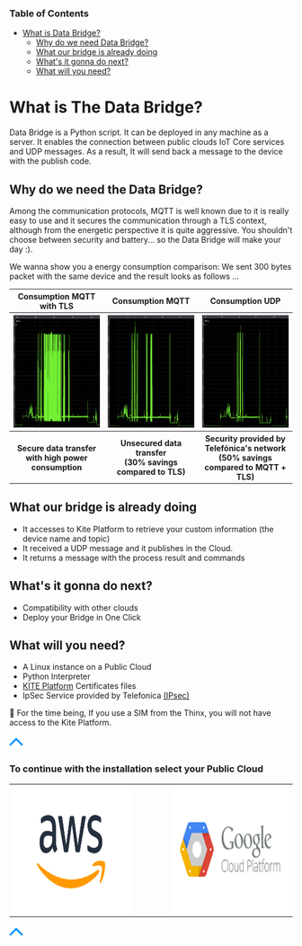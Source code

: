 ### Table of Contents

- [What is Data Bridge?](#what-is-the-data-bridge)
  * [Why do we need Data Bridge?](#why-do-we-need-the-data-bridge)
  * [What our bridge is already doing](#what-our-bridge-is-already-doing)
  * [What's it gonna do next?](#whats-it-gonna-do-next)
  * [What will you need?](#what-will-you-need)


# What is The Data Bridge?

Data Bridge is a Python script. It can be deployed in any machine as a server.
It enables the connection between public clouds IoT Core services and UDP messages.
As a result, It will send back a message to the device with the publish code.


## Why do we need the Data Bridge?

Among the communication protocols, MQTT is well known due to it is really easy to use and it secures the communication through a TLS context, although from the energetic perspective it is quite aggressive. You shouldn't choose between security and battery... so the Data Bridge will make your day :). 

We wanna show you a energy consumption comparison: We sent 300 bytes packet with the same device and the result looks as follows ...

<table>
  <tr>
	<th><div align="center">Consumption MQTT with TLS</div></th>
	<th><div align="center">Consumption MQTT</div></th>
	<th><div align="center">Consumption UDP</div></th>
  </tr>
  <tr>
	<th>
		<img src="pictures/miscellaneous/consumption_chart_NB_MQTTTLS.png" width="300" height="200">
	</th>
	<th>
		<img src="pictures/miscellaneous/consumption_chart_NB_MQTT.png" width="300" height="200">
	</th>
	<th>
		<img src="pictures/miscellaneous/consumption_chart_NB_UDP.png" width="300" height="200">
	</th>
  </tr>
	<tr>
	<th><div align="center">
			Secure data transfer <br>
			with high power consumption</div></th>
	<th><div align="center">
			Unsecured data transfer <br>
			(30% savings compared to TLS)</div></th>
	<th><div align="center">
			Security provided by Telefónica's network <br>
			(50% savings compared to MQTT + TLS)</div></th>
  </tr>
</table>

## What our bridge is already doing

- It accesses to Kite Platform to retrieve your custom information (the device name and topic)
- It received a UDP message and it publishes in the Cloud.
- It returns a message with the process result and commands

## What's it gonna do next?

- Compatibility with other clouds
- Deploy your Bridge in One Click

## What will you need?

- A Linux instance on a Public Cloud
- Python Interpreter
- [KITE Platform](Kite_Platform.md#access-step-by-step-using-the-curl-command) Certificates files
- IpSec Service provided by Telefonica [(IPsec)](BP_IPsec.md)

&#x1F4CD;
For the time being, If you use a SIM from the Thinx, you will not have access to the Kite Platform.

[![pic](pictures/utils/arrow_up.png)](#table-of-contents)

### To continue with the installation select your Public Cloud

<table>
  <tr>
	<th>
		<a href="BP_DataBridge_AWS.md" align="center">
			<img src="pictures/AWS/AWS_logo.png"
			width="350" height="225">
		</a>
	</th>
	<th>
		<img src="pictures/portfolio/portfolio_white.png" width="75" height="1">
	</th>
	<th>
		<a href="BP_DataBridge_GoogleCloud.md" align="center">
			<img src="pictures/GCP/GCP_logo.png"
			width="350" height="225">
		</a>
	</th>
  </tr>
</table>

[![pic](pictures/utils/arrow_up.png)](#table-of-contents)
